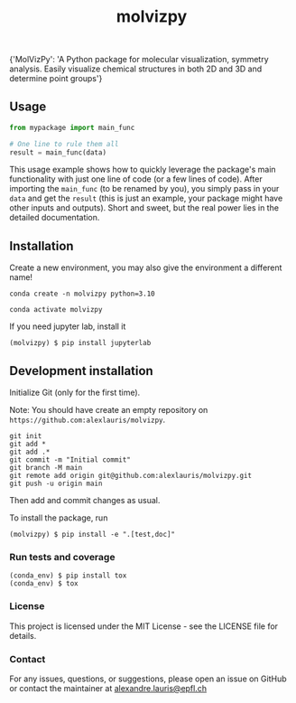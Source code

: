 <h1 align="center">
molvizpy
</h1>

<br>


{'MolVizPy': 'A Python package for molecular visualization, symmetry analysis. Easily visualize chemical structures in both 2D and 3D and determine point groups'}

## Usage

```python
from mypackage import main_func

# One line to rule them all
result = main_func(data)
```

This usage example shows how to quickly leverage the package's main functionality with just one line of code (or a few lines of code). 
After importing the `main_func` (to be renamed by you), you simply pass in your `data` and get the `result` (this is just an example, your package might have other inputs and outputs). 
Short and sweet, but the real power lies in the detailed documentation.

## Installation

Create a new environment, you may also give the environment a different name! 

```
conda create -n molvizpy python=3.10 
```

```
conda activate molvizpy
```

If you need jupyter lab, install it 

```
(molvizpy) $ pip install jupyterlab
```


## Development installation

Initialize Git (only for the first time). 

Note: You should have create an empty repository on `https://github.com:alexlauris/molvizpy`.

```
git init
git add * 
git add .*
git commit -m "Initial commit" 
git branch -M main
git remote add origin git@github.com:alexlauris/molvizpy.git 
git push -u origin main
```

Then add and commit changes as usual. 

To install the package, run

```
(molvizpy) $ pip install -e ".[test,doc]"
```

### Run tests and coverage

```
(conda_env) $ pip install tox
(conda_env) $ tox
```

### License
This project is licensed under the MIT License - see the LICENSE file for details.

### Contact
For any issues, questions, or suggestions, please open an issue on GitHub or contact the maintainer at alexandre.lauris@epfl.ch


